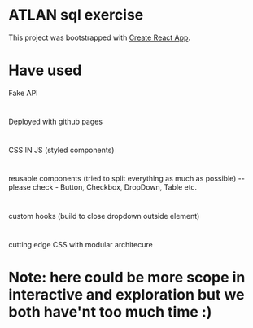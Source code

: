 # ATLAN sql exercise

This project was bootstrapped with [Create React App](https://github.com/facebook/create-react-app).

# Have used
Fake API 
#
Deployed with github pages
#
CSS IN JS (styled components)
#
reusable components (tried to split everything as much as possible) -- please check - Button, Checkbox, DropDown, Table etc.
#
custom hooks (build to close dropdown outside element)
#
cutting edge CSS with modular architecure
# Note: here could be more scope in interactive and exploration but we both have'nt too much time :)
